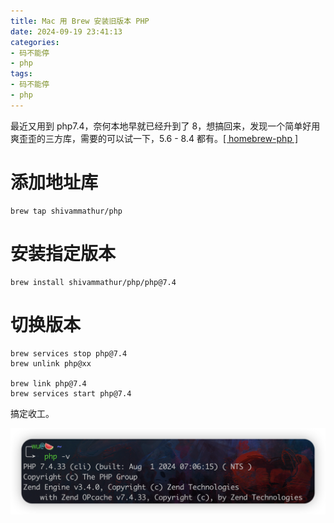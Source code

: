 ```yaml
---
title: Mac 用 Brew 安装旧版本 PHP
date: 2024-09-19 23:41:13
categories:
- 码不能停
- php
tags:
- 码不能停
- php
---
```

最近又用到 php7.4，奈何本地早就已经升到了 8，想搞回来，发现一个简单好用爽歪歪的三方库，需要的可以试一下，5.6 - 8.4 都有。[[ homebrew-php ] ](https://github.com/shivammathur/homebrew-php)

# 添加地址库
```
brew tap shivammathur/php
```

# 安装指定版本
```
brew install shivammathur/php/php@7.4
```

# 切换版本
```
brew services stop php@7.4
brew unlink php@xx

brew link php@7.4
brew services start php@7.4
```

搞定收工。

![M系列](/images/php-v-7.4.png)